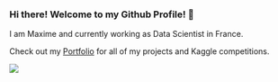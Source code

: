 ### Hi there! Welcome to my Github Profile! 👋

<!--
**Orangeguythere/Orangeguythere** is a ✨ _special_ ✨ repository because its `README.md` (this file) appears on your GitHub profile.

Here are some ideas to get you started:

- 🔭 I’m currently working on ...
- 🌱 I’m currently learning ...
- 👯 I’m looking to collaborate on ...
- 🤔 I’m looking for help with ...
- 💬 Ask me about ...
- 📫 How to reach me: ...
- 😄 Pronouns: ...
- ⚡ Fun fact: ...
-->



I am Maxime and currently working as Data Scientist in France. 

Check out my [Portfolio](https://github.com/Orangeguythere/Portfolio) for all of my projects and Kaggle competitions.

![](https://komarev.com/ghpvc/?username=Orangeguythere&label=25/03:&color=orange)




